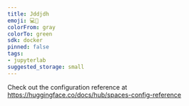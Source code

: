 ```yaml
---
title: Jddjdh
emoji: 💻🐳
colorFrom: gray
colorTo: green
sdk: docker
pinned: false
tags:
- jupyterlab
suggested_storage: small
---
```


Check out the configuration reference at https://huggingface.co/docs/hub/spaces-config-reference
